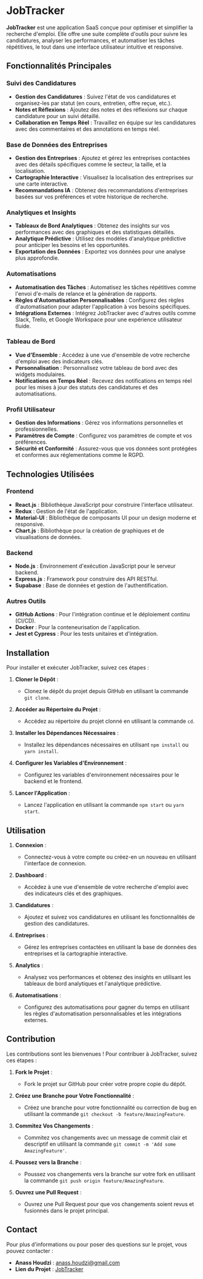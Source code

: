 # JobTracker

**JobTracker** est une application SaaS conçue pour optimiser et simplifier la recherche d'emploi. Elle offre une suite complète d'outils pour suivre les candidatures, analyser les performances, et automatiser les tâches répétitives, le tout dans une interface utilisateur intuitive et responsive.

## Fonctionnalités Principales

### Suivi des Candidatures
- **Gestion des Candidatures** : Suivez l'état de vos candidatures et organisez-les par statut (en cours, entretien, offre reçue, etc.).
- **Notes et Réflexions** : Ajoutez des notes et des réflexions sur chaque candidature pour un suivi détaillé.
- **Collaboration en Temps Réel** : Travaillez en équipe sur les candidatures avec des commentaires et des annotations en temps réel.

### Base de Données des Entreprises
- **Gestion des Entreprises** : Ajoutez et gérez les entreprises contactées avec des détails spécifiques comme le secteur, la taille, et la localisation.
- **Cartographie Interactive** : Visualisez la localisation des entreprises sur une carte interactive.
- **Recommandations IA** : Obtenez des recommandations d'entreprises basées sur vos préférences et votre historique de recherche.

### Analytiques et Insights
- **Tableaux de Bord Analytiques** : Obtenez des insights sur vos performances avec des graphiques et des statistiques détaillés.
- **Analytique Prédictive** : Utilisez des modèles d'analytique prédictive pour anticiper les besoins et les opportunités.
- **Exportation des Données** : Exportez vos données pour une analyse plus approfondie.

### Automatisations
- **Automatisation des Tâches** : Automatisez les tâches répétitives comme l'envoi d'e-mails de relance et la génération de rapports.
- **Règles d'Automatisation Personnalisables** : Configurez des règles d'automatisation pour adapter l'application à vos besoins spécifiques.
- **Intégrations Externes** : Intégrez JobTracker avec d'autres outils comme Slack, Trello, et Google Workspace pour une expérience utilisateur fluide.

### Tableau de Bord
- **Vue d'Ensemble** : Accédez à une vue d'ensemble de votre recherche d'emploi avec des indicateurs clés.
- **Personnalisation** : Personnalisez votre tableau de bord avec des widgets modulaires.
- **Notifications en Temps Réel** : Recevez des notifications en temps réel pour les mises à jour des statuts des candidatures et des automatisations.

### Profil Utilisateur
- **Gestion des Informations** : Gérez vos informations personnelles et professionnelles.
- **Paramètres de Compte** : Configurez vos paramètres de compte et vos préférences.
- **Sécurité et Conformité** : Assurez-vous que vos données sont protégées et conformes aux réglementations comme le RGPD.

## Technologies Utilisées

### Frontend
- **React.js** : Bibliothèque JavaScript pour construire l'interface utilisateur.
- **Redux** : Gestion de l'état de l'application.
- **Material-UI** : Bibliothèque de composants UI pour un design moderne et responsive.
- **Chart.js** : Bibliothèque pour la création de graphiques et de visualisations de données.

### Backend
- **Node.js** : Environnement d'exécution JavaScript pour le serveur backend.
- **Express.js** : Framework pour construire des API RESTful.
- **Supabase** : Base de données et gestion de l'authentification.

### Autres Outils
- **GitHub Actions** : Pour l'intégration continue et le déploiement continu (CI/CD).
- **Docker** : Pour la conteneurisation de l'application.
- **Jest et Cypress** : Pour les tests unitaires et d'intégration.

## Installation

Pour installer et exécuter JobTracker, suivez ces étapes :

1. **Cloner le Dépôt** :
   - Clonez le dépôt du projet depuis GitHub en utilisant la commande `git clone`.

2. **Accéder au Répertoire du Projet** :
   - Accédez au répertoire du projet clonné en utilisant la commande `cd`.

3. **Installer les Dépendances Nécessaires** :
   - Installez les dépendances nécessaires en utilisant `npm install` ou `yarn install`.

4. **Configurer les Variables d'Environnement** :
   - Configurez les variables d'environnement nécessaires pour le backend et le frontend.

5. **Lancer l'Application** :
   - Lancez l'application en utilisant la commande `npm start` ou `yarn start`.

## Utilisation

1. **Connexion** :
   - Connectez-vous à votre compte ou créez-en un nouveau en utilisant l'interface de connexion.

2. **Dashboard** :
   - Accédez à une vue d'ensemble de votre recherche d'emploi avec des indicateurs clés et des graphiques.

3. **Candidatures** :
   - Ajoutez et suivez vos candidatures en utilisant les fonctionnalités de gestion des candidatures.

4. **Entreprises** :
   - Gérez les entreprises contactées en utilisant la base de données des entreprises et la cartographie interactive.

5. **Analytics** :
   - Analysez vos performances et obtenez des insights en utilisant les tableaux de bord analytiques et l'analytique prédictive.

6. **Automatisations** :
   - Configurez des automatisations pour gagner du temps en utilisant les règles d'automatisation personnalisables et les intégrations externes.

## Contribution

Les contributions sont les bienvenues ! Pour contribuer à JobTracker, suivez ces étapes :

1. **Fork le Projet** :
   - Fork le projet sur GitHub pour créer votre propre copie du dépôt.

2. **Créez une Branche pour Votre Fonctionnalité** :
   - Créez une branche pour votre fonctionnalité ou correction de bug en utilisant la commande `git checkout -b feature/AmazingFeature`.

3. **Commitez Vos Changements** :
   - Commitez vos changements avec un message de commit clair et descriptif en utilisant la commande `git commit -m 'Add some AmazingFeature'`.

4. **Poussez vers la Branche** :
   - Poussez vos changements vers la branche sur votre fork en utilisant la commande `git push origin feature/AmazingFeature`.

5. **Ouvrez une Pull Request** :
   - Ouvrez une Pull Request pour que vos changements soient revus et fusionnés dans le projet principal.

## Contact

Pour plus d'informations ou pour poser des questions sur le projet, vous pouvez contacter :

- **Anass Houdzi** : anass.houdzi@gmail.com
- **Lien du Projet** : [JobTracker](https://candidator-pro-assistant.lovable.app/)

